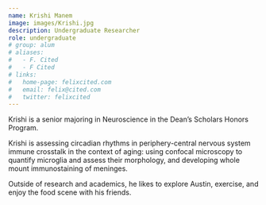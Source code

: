 ```yaml
---
name: Krishi Manem
image: images/Krishi.jpg
description: Undergraduate Researcher
role: undergraduate
# group: alum
# aliases:
#   - F. Cited
#   - F Cited
# links:
#   home-page: felixcited.com
#   email: felix@cited.com
#   twitter: felixcited
---
```


Krishi is a senior majoring in Neuroscience in the Dean’s Scholars Honors Program. 

Krishi is assessing circadian rhythms in periphery-central nervous system immune crosstalk in the context of aging: using confocal microscopy to quantify microglia and assess their morphology, and developing whole mount immunostaining of meninges.

Outside of research and academics, he likes to explore Austin, exercise, and enjoy the food scene with his friends.
